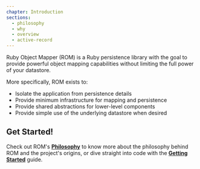 ```yaml
---
chapter: Introduction
sections:
  - philosophy
  - why
  - overview
  - active-record
---
```


Ruby Object Mapper (ROM) is a Ruby persistence library with the goal to provide
powerful object mapping capabilities without limiting the full power of your
datastore.

More specifically, ROM exists to:

* Isolate the application from persistence details
* Provide minimum infrastructure for mapping and persistence
* Provide shared abstractions for lower-level components
* Provide simple use of the underlying datastore when desired

## Get Started!

Check out ROM's [**Philosophy**](/learn/introduction/philosophy) to know more
about the philosophy behind ROM and the project's origins, or dive straight into
code with the [**Getting Started**](/learn/getting-started) guide.
